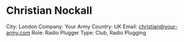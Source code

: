 # Christian Nockall

City: London
Company: Your Army
Country: UK
Email: christian@your-army.com
Role: Radio Plugger
Type: Club, Radio Plugging